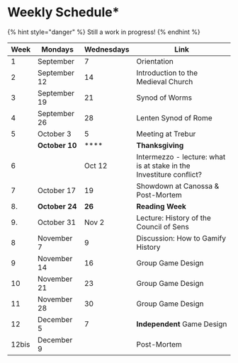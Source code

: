 # Weekly Schedule\*

{% hint style="danger" %}
Still a work in progress!
{% endhint %}

| Week  | Mondays        | Wednesdays | Link                                                                 |
| ----- | -------------- | ---------- | -------------------------------------------------------------------- |
| 1     | September      | 7          | Orientation                                                          |
| 2     | September 12   | 14         | Introduction to the Medieval Church                                  |
| 3     | September 19   | 21         | Synod of Worms                                                       |
| 4     | September 26   | 28         | Lenten Synod of Rome                                                 |
| 5     | October 3      | 5          | Meeting at Trebur                                                    |
|       | **October 10** | ****       | **Thanksgiving**                                                     |
| 6     |                | Oct 12     | Intermezzo - lecture: what is at stake in the  Investiture conflict? |
| 7     | October 17     | 19         | Showdown at Canossa & Post-Mortem                                    |
| 8.    | **October 24** | **26**     | **Reading Week**                                                     |
| 9.    | October 31     | Nov 2      | Lecture: History of the Council of Sens                              |
| 8     | November 7     |  9         | Discussion: How to Gamify History                                    |
| 9     | November 14    | 16         | Group Game Design                                                    |
| 10    | November 21    | 23         | Group Game Design                                                    |
| 11    | November 28    | 30         | Group Game Design                                                    |
| 12    | December 5     | 7          | **Independent** Game Design                                          |
| 12bis | December 9     |            | Post-Mortem                                                          |

